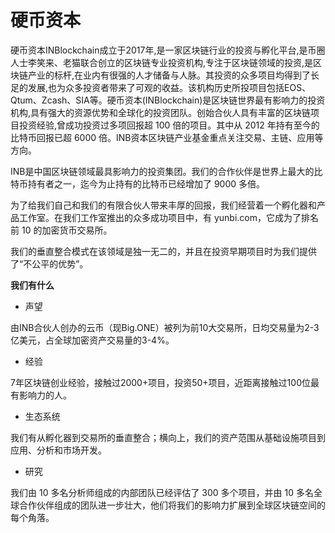 # 

# 硬币资本

硬币资本INBlockchain成立于2017年,是一家区块链行业的投资与孵化平台,是币圈人士李笑来、老猫联合创立的区块链专业投资机构,专注于区块链领域的投资,是区块链产业的标杆,在业内有很强的人才储备与人脉。其投资的众多项目均得到了长足的发展,也为众多投资者带来了可观的收益。该机构历史所投项目包括EOS、Qtum、Zcash、SIA等。硬币资本(INBlockchain)是区块链世界最有影响力的投资机构,具有强大的资源优势和全球化的投资团队。创始合伙人具有丰富的区块链项目投资经验,曾成功投资过多项回报超 100 倍的项目。其中从 2012 年持有至今的比特币回报已超 6000 倍。INB资本区块链产业基金重点关注交易、主链、应用等方向。

INB是中国区块链领域最具影响力的投资集团。我们的合作伙伴是世界上最大的比特币持有者之一，迄今为止持有的比特币已经增加了 9000 多倍。

为了给我们自己和我们的有限合伙人带来丰厚的回报，我们经营着一个孵化器和产品工作室。在我们工作室推出的众多成功项目中，有 yunbi.com，它成为了排名前 10 的加密货币交易所。

我们的垂直整合模式在该领域是独一无二的，并且在投资早期项目时为我们提供了“不公平的优势”。

**我们有什么**

- 声望

由INB合伙人创办的云币（现Big.ONE）被列为前10大交易所，日均交易量为2-3亿美元，占全球加密资产交易量的3-4%。

- 经验

7年区块链创业经验，接触过2000+项目，投资50+项目，近距离接触过100位最有影响力的人。

- 生态系统

我们有从孵化器到交易所的垂直整合；横向上，我们的资产范围从基础设施项目到应用、分析和市场开发。

- 研究

我们由 10 多名分析师组成的内部团队已经评估了 300 多个项目，并由 10 多名全球合作伙伴组成的团队进一步壮大，他们将我们的影响力扩展到全球区块链空间的每个角落。

